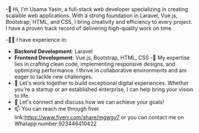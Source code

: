 -👋 Hi, I’m Usama Yasin, a full-stack web developer specializing in creating scalable web applications. With a strong foundation in Laravel, Vue.js, Bootstrap, HTML, and CSS, I bring creativity and efficiency to every project. I have a proven track record of delivering high-quality work on time.

-👨‍💻 I have experience in:
-  **Backend Development**: Laravel
-  **Frontend Development**: Vue.js, Bootstrap, HTML, CSS
-🌟 My expertise lies in crafting clean code, implementing responsive designs, and optimizing performance. I thrive in collaborative environments and am eager to tackle new challenges.
- 💼 Let's work together to build exceptional digital experiences. Whether you're a startup or an established enterprise, I can help bring your vision to life.
- 🔗 Let's connect and discuss how we can achieve your goals!
- 📫 You can reach me through fiver link:https://www.fiverr.com/share/mgwgy7 or you can contact me on Whatapp number:923446410422

<!---
Usama1545/Usama1545 is a ✨ special ✨ repository because its `README.md` (this file) appears on your GitHub profile.
You can click the Preview link to take a look at your changes.
--->
